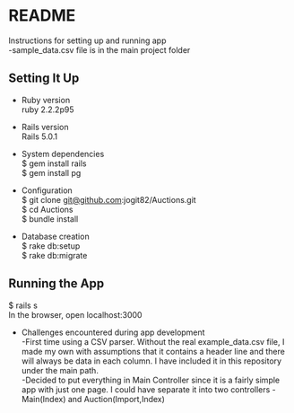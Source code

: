 # README
Instructions for setting up and running app  
-sample_data.csv file is in the main project folder  

## Setting It Up
* Ruby version  
ruby 2.2.2p95  

* Rails version  
Rails 5.0.1  

* System dependencies  
$ gem install rails  
$ gem install pg  

* Configuration  
$ git clone git@github.com:jogit82/Auctions.git  
$ cd Auctions  
$ bundle install  

* Database creation  
$ rake db:setup  
$ rake db:migrate  

## Running the App  
$ rails s  
In the browser, open localhost:3000  

* Challenges encountered during app development  
-First time using a CSV parser. Without the real example_data.csv file, I made my own with assumptions that it contains a header line and there will always be data in each column. I have included it in this repository under the main path.  
-Decided to put everything in Main Controller since it is a fairly simple app with just one page. I could have separate it into two controllers - Main(Index) and Auction(Import,Index)

